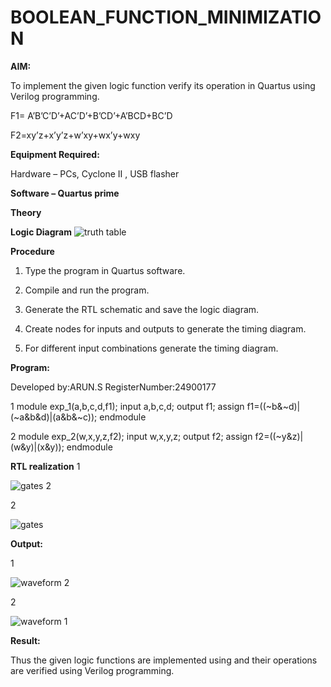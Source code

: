 # BOOLEAN_FUNCTION_MINIMIZATION

**AIM:**

To implement the given logic function verify its operation in Quartus using Verilog programming.

F1= A’B’C’D’+AC’D’+B’CD’+A’BCD+BC’D 

F2=xy’z+x’y’z+w’xy+wx’y+wxy

**Equipment Required:**

Hardware – PCs, Cyclone II , USB flasher

**Software – Quartus prime**

**Theory**

**Logic Diagram**
![truth table](https://github.com/user-attachments/assets/d75e959f-3611-4940-9a2a-170b1d19f401)

**Procedure**

1.	Type the program in Quartus software.

2.	Compile and run the program.

3.	Generate the RTL schematic and save the logic diagram.

4.	Create nodes for inputs and outputs to generate the timing diagram.

5.	For different input combinations generate the timing diagram.


**Program:**



Developed by:ARUN.S RegisterNumber:24900177



 1  module exp_1(a,b,c,d,f1);
input a,b,c,d;
output f1;
assign f1=((~b&~d)|(~a&b&d)|(a&b&~c));
endmodule

2  module exp_2(w,x,y,z,f2);
input w,x,y,z;
output f2;
assign f2=((~y&z)|(w&y)|(x&y));
endmodule


**RTL realization**
1

![gates 2](https://github.com/user-attachments/assets/e63a4e0b-f04a-473c-8998-58653c6222a1)



2

![gates](https://github.com/user-attachments/assets/b6d18d16-3ff7-49e7-95bc-bb1e17ea96ac)




**Output:**

1   


![waveform 2](https://github.com/user-attachments/assets/ad9c8534-0a8e-4c72-872b-4a51233a52dd)

2


![waveform 1](https://github.com/user-attachments/assets/2ad3ddd7-b870-4a75-87e4-72df9ba02b8b)

**Result:**

Thus the given logic functions are implemented using and their operations are verified using Verilog programming.

